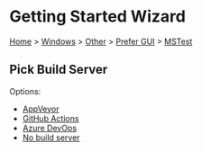 <!--
GENERATED FILE - DO NOT EDIT
This file was generated by [MarkdownSnippets](https://github.com/SimonCropp/MarkdownSnippets).
Source File: /docs/mdsource/wiz/Windows_Other_Gui_MSTest.source.md
To change this file edit the source file and then run MarkdownSnippets.
-->

# Getting Started Wizard

[Home](/docs/wiz/readme.md) > [Windows](Windows.md) > [Other](Windows_Other.md) > [Prefer GUI](Windows_Other_Gui.md) > [MSTest](Windows_Other_Gui_MSTest.md)

## Pick Build Server

Options:
 * [AppVeyor](Windows_Other_Gui_MSTest_AppVeyor.md)
 * [GitHub Actions](Windows_Other_Gui_MSTest_GitHubActions.md)
 * [Azure DevOps](Windows_Other_Gui_MSTest_AzureDevOps.md)
 * [No build server](Windows_Other_Gui_MSTest_None.md)
